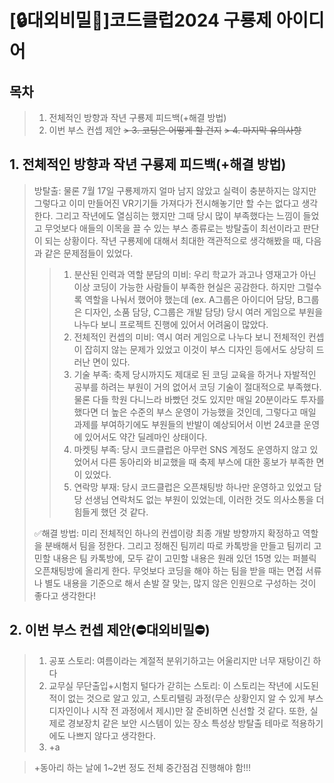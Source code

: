 [🔒대외비밀🤫]코드클럽2024 구룡제 아이디어
=====================
## 목차
> 1. 전체적인 방향과 작년 구룡제 피드백(+해결 방법)
> 2. 이번 부스 컨셉 제안
~~> 3. 코딩은 어떻게 할 건지~~
~~> 4. 마지막 유의사항~~
## 1. 전체적인 방향과 작년 구룡제 피드백(+해결 방법)
> 방탈출: 물론 7월 17일 구룡제까지 얼마 남지 않았고 실력이 충분하지는 않지만 그렇다고 이미 만들어진 VR기기들 가져다가 전시해놓기만 할 수는 없다고 생각한다.
> 그리고 작년에도 열심히는 했지만 그때 당시 많이 부족했다는 느낌이 들었고 무엇보다 애들의 이목을 끌 수 있는 부스 종류로는 방탈출이 최선이라고 판단이 되는 상황이다.
> 작년 구룡제에 대해서 최대한 객관적으로 생각해봤을 때, 다음과 같은 문제점들이 있었다.
>   > 1) 분산된 인력과 역할 분담의 미비: 우리 학교가 과고나 영재고가 아닌 이상 코딩이 가능한 사람들이 부족한 현실은 공감한다. 하지만 그럴수록 역할을 나눠서 했어야 했는데
>   > (ex. A그룹은 아이디어 담당, B그룹은 디자인, 소품 담당, C그룹은 개발 담당) 당시 여러 게임으로 부원을 나누다 보니 프로젝트 진행에 있어서 어려움이 많았다.
>   > 2) 전체적인 컨셉의 미비: 역시 여러 게임으로 나누다 보니 전체적인 컨셉이 잡히지 않는 문제가 있었고 이것이 부스 디자인 등에서도 상당히 드러난 면이 있다.
>   > 3) 기술 부족: 축제 당시까지도 제대로 된 코딩 교육을 하거나 자발적인 공부를 하려는 부원이 거의 없어서 코딩 기술이 절대적으로 부족했다. 물론 다들 학원 다니느라
>   > 바빴던 것도 있지만 매일 20분이라도 투자를 했다면 더 높은 수준의 부스 운영이 가능했을 것인데, 그렇다고 매일 과제를 부여하기에도 부원들의 반발이 예상되어서
>   > 이번 24코클 운영에 있어서도 약간 딜레마인 상태이다.
>   > 4) 마켓팅 부족: 당시 코드클럽은 아무런 SNS 계정도 운영하지 않고 있었어서 다른 동아리와 비교했을 때 축제 부스에 대한 홍보가 부족한 면이 있었다.
>   > 5) 연락망 부재: 당시 코드클럽은 오픈채팅방 하나만 운영하고 있었고 담당 선생님 연락처도 없는 부원이 있었는데, 이러한 것도 의사소통을 더 힘들게 했던 것 같다.
>   >
> ✅해결 방법: 미리 전체적인 하나의 컨셉이랑 최종 개발 방향까지 확정하고 역할을 분배해서 팀을 정한다. 그리고 정해진 팀끼리 따로 카톡방을 만들고 팀끼리 고민할
> 내용은 팀 카톡방에, 모두 같이 고민할 내용은 원래 있던 15명 있는 퍼블릭 오픈채팅방에 올리게 한다. 무엇보다 코딩을 해야 하는 팀을 받을 때는 면접 서류나 별도
> 내용을 기준으로 해서 손발 잘 맞는, 많지 않은 인원으로 구성하는 것이 좋다고 생각한다!
## 2. 이번 부스 컨셉 제안(⛔️대외비밀⛔️)
> 1) 공포 스토리: 여름이라는 계절적 분위기하고는 어울리지만 너무 재탕이긴 하다
> 2) 교무실 무단출입+시험지 털다가 갇히는 스토리: 이 스토리는 작년에 시도된 적이 없는 것으로 알고 있고, 스토리텔링 과정(무슨 상황인지 알 수 있게 부스 디자인이나 시작 전 과정에서 제시)만 잘 준비하면 신선할 것 같다. 또한, 실제로 경보장치 같은 보안 시스템이 있는 장소 특성상 방탈출 테마로 적용하기에도
> 나쁘지 않다고 생각한다.
> 3) +a


> +동아리 하는 날에 1~2번 정도 전체 중간점검 진행해야 함!!!
